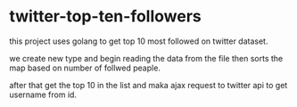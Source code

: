 # twitter-top-ten-followers
this project uses golang to get top 10 most followed on twitter dataset.

we create new type and begin reading the data from the file then sorts the map based on number of follwed peaple.

after that get the top 10 in the list and maka ajax request to twitter api to get username from id.
